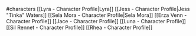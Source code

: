 #characters 
[[Lyra - Character Profile|Lyra]]
[[Jess - Character Profile|Jess "Tinka" Waters]]
[[Sela Mora - Character Profile|Sela Mora]]
[[Erza Venn - Character Profile]]
[[Jace - Character Profile]]
[[Luna - Character Profile]]
[[Sil Rennet - Character Profile]]
[[Rhea - Character Profile]]



